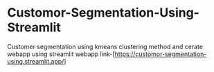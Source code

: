 # Customor-Segmentation-Using-Streamlit

Customer segmentation using kmeans clustering method and cerate webapp using streamlit
webapp link-[https://customor-segmentation-using.streamlit.app/]
